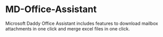 # MD-Office-Assistant
Microsoft Daddy Office Assistant includes features to download mailbox attachments in one click and merge excel files in one click.
